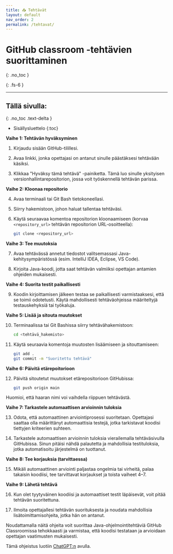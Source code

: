 ```yaml
---
title: 📥 Tehtävät
layout: default
nav_order: 2
permalink: /tehtavat/
---
```


# GitHub classroom -tehtävien suorittaminen
{: .no_toc }


{: .fs-6 }

---

## Tällä sivulla:
{: .no_toc .text-delta }

* Sisällysluettelo
{:toc}



**Vaihe 1: Tehtävän hyväksyminen**

1. Kirjaudu sisään GitHub-tilillesi.

2. Avaa linkki, jonka opettajasi on antanut sinulle päästäksesi tehtävään käsiksi.

3. Klikkaa "Hyväksy tämä tehtävä" -painiketta. Tämä luo sinulle yksityisen versionhallintarepositorion, jossa voit työskennellä tehtävän parissa.

**Vaihe 2: Kloonaa repositorio**

4. Avaa terminaali tai Git Bash tietokoneellasi.

5. Siirry hakemistoon, johon haluat tallentaa tehtäväsi.

6. Käytä seuraavaa komentoa repositorion kloonaamiseen (korvaa `<repository_url>` tehtävän repositorion URL-osoitteella):

   ```bash
   git clone <repository_url>
   ```

**Vaihe 3: Tee muutoksia**

7. Avaa tehtävässä annetut tiedostot valitsemassasi Java-kehitysympäristössä (esim. IntelliJ IDEA, Eclipse, VS Code).

8. Kirjoita Java-koodi, jotta saat tehtävän valmiiksi opettajan antamien ohjeiden mukaisesti.

**Vaihe 4: Suorita testit paikallisesti**

9. Koodin kirjoittamisen jälkeen testaa se paikallisesti varmistaaksesi, että se toimii odotetusti. Käytä mahdollisesti tehtäväohjeissa määriteltyjä testauskehyksiä tai työkaluja.

**Vaihe 5: Lisää ja sitouta muutokset**

10. Terminaalissa tai Git Bashissa siirry tehtävähakemistoon:

    ```bash
    cd <tehtävä_hakemisto>
    ```

11. Käytä seuraavia komentoja muutosten lisäämiseen ja sitouttamiseen:

    ```bash
    git add .
    git commit -m "Suoritettu tehtävä"
    ```

**Vaihe 6: Päivitä etärepoitorioon**

12. Päivitä sitoutetut muutokset etärepositorioon GitHubissa:

    ```bash
    git push origin main
    ```

   Huomioi, että haaran nimi voi vaihdella riippuen tehtävästä.

**Vaihe 7: Tarkastele automaattisen arvioinnin tuloksia**

13. Odota, että automaattinen arviointiprosessi suoritetaan. Opettajasi saattaa olla määrittänyt automaattisia testejä, jotka tarkistavat koodisi tiettyjen kriteerien suhteen.

14. Tarkastele automaattisen arvioinnin tuloksia vierailemalla tehtäväsivulla GitHubissa. Sinun pitäisi nähdä palautetta ja mahdollisia testituloksia, jotka automatisoitu järjestelmä on tuottanut.

**Vaihe 8: Tee korjauksia (tarvittaessa)**

15. Mikäli automaattinen arviointi paljastaa ongelmia tai virheitä, palaa takaisin koodiisi, tee tarvittavat korjaukset ja toista vaiheet 4–7.

**Vaihe 9: Lähetä tehtävä**

16. Kun olet tyytyväinen koodiisi ja automaattiset testit läpäisevät, voit pitää tehtävän suoritettuna.

17. Ilmoita opettajallesi tehtävän suorituksesta ja noudata mahdollisia lisätoimittamisohjeita, jotka hän on antanut.

Noudattamalla näitä ohjeita voit suorittaa Java-ohjelmointitehtäviä GitHub Classroomissa tehokkaasti ja varmistaa, että koodisi testataan ja arvioidaan opettajan vaatimusten mukaisesti.


Tämä ohjeistus luotiin [ChatGPT:n](https://chat.openai.com/) avulla.
